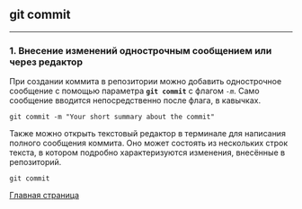 ## git commit

---

### 1. Внесение изменений однострочным сообщением или через редактор

  При создании коммита в репозитории можно добавить однострочное сообщение с помощью параметра **`git commit`** с флагом *`-m`*. Само сообщение вводится непосредственно после флага, в кавычках.

  ```
  git commit -m "Your short summary about the commit"
  ```
  Также можно открыть текстовый редактор в терминале для написания полного сообщения коммита. Оно может состоять из нескольких строк текста, в котором подробно характеризуются изменения, внесённые в репозиторий.

  ```
  git commit
  ```

[Главная страница](/./readme.md)
